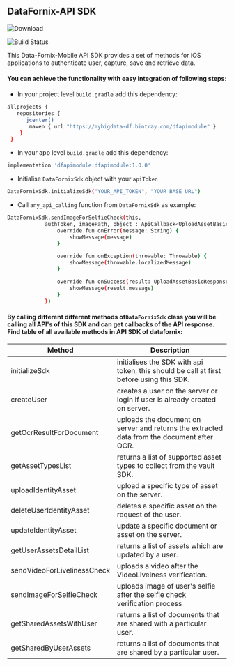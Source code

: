 
## DataFornix-API SDK
![Download](https://api.bintray.com/packages/datafornix/dfapimodule/dfapimodule/images/download.svg)

![Build Status](https://travis-ci.org/joemccann/dillinger.svg?branch=master)


This Data-Fornix-Mobile API SDK provides a set of methods for iOS applications to authenticate user, capture, save and retrieve data.

#### You can achieve the functionality with easy integration of following steps:
- In your project level `build.gradle` add this dependency:
```sh 
allprojects {
   repositories {
      jcenter()
       maven { url "https://mybigdata-df.bintray.com/dfapimodule" }
    }
 } 
```
- In your app level `build.gradle` add this dependency:
```sh
implementation 'dfapimodule:dfapimodule:1.0.0'
```
- Initialise `DataFornixSdk` object with your `apiToken`
```sh
DataFornixSdk.initializeSdk("YOUR_API_TOKEN", "YOUR BASE URL")
```
- Call `any_api_calling` function from `DataFornixSdk` as example:
```sh
DataFornixSdk.sendImageForSelfieCheck(this,
            authToken, imagePath, object : ApiCallback<UploadAssetBasicResponse> {
                override fun onError(message: String) {
                    showMessage(message)
                }

                override fun onException(throwable: Throwable) {
                    showMessage(throwable.localizedMessage)
                }

                override fun onSuccess(result: UploadAssetBasicResponse) {
                    showMessage(result.message)
                }
            })
```

#### By calling different different methods of`DataFornixSdk` class you will be calling all API's of this SDK and can get callbacks of the API response. Find table of all available methods in API SDK of datafornix:

| Method | Description | 
|--|--|
| initializeSdk | initialises the SDK with api token, this should be call at first before using this SDK. |
| createUser | creates a user on the server or login if user is already created on server. |
| getOcrResultForDocument | uploads the document on server and returns the extracted data from the document after OCR. |
| getAssetTypesList | returns a list of supported asset types to collect from the vault SDK. |
| uploadIdentityAsset | upload a specific type of asset on the server. |
| deleteUserIdentityAsset | deletes a specific asset on the request of the user. |
| updateIdentityAsset | update a specific document or asset on the server. |
| getUserAssetsDetailList | returns a list of assets which are updated by a user. |
| sendVideoForLivelinessCheck | uploads a video after the VideoLiveiness verification. |
| sendImageForSelfieCheck | uploads image of user's selfie after the selfie check verification process |
| getSharedAssetsWithUser | returns a list of documents that are shared with a particular user. |
| getSharedByUserAssets | returns a list of documents that are shared by a particular user. |
